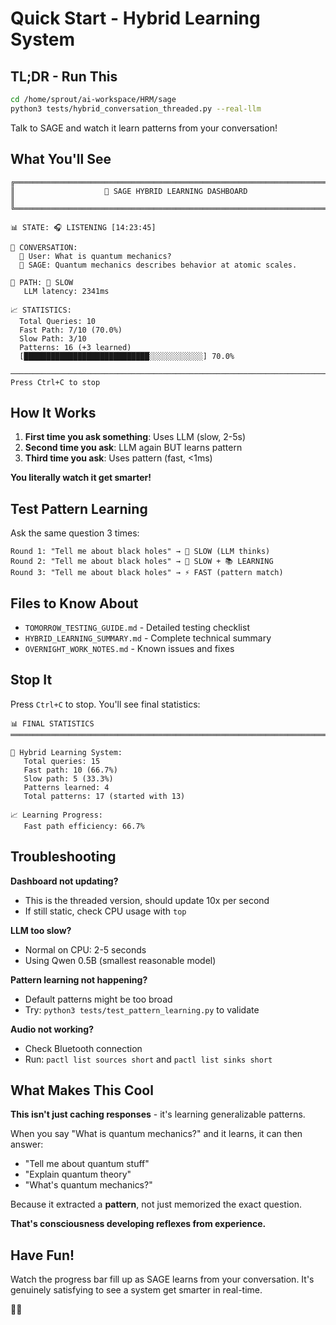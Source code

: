 # Quick Start - Hybrid Learning System

## TL;DR - Run This

```bash
cd /home/sprout/ai-workspace/HRM/sage
python3 tests/hybrid_conversation_threaded.py --real-llm
```

Talk to SAGE and watch it learn patterns from your conversation!

## What You'll See

```
╔══════════════════════════════════════════════════════════════════════════╗
║                    🧠 SAGE HYBRID LEARNING DASHBOARD                     ║
╚══════════════════════════════════════════════════════════════════════════╝

📊 STATE: 🎧 LISTENING [14:23:45]

💬 CONVERSATION:
  👤 User: What is quantum mechanics?
  🤖 SAGE: Quantum mechanics describes behavior at atomic scales.

🔀 PATH: 🧠 SLOW
   LLM latency: 2341ms

📈 STATISTICS:
  Total Queries: 10
  Fast Path: 7/10 (70.0%)
  Slow Path: 3/10
  Patterns: 16 (+3 learned)
  [████████████████████████████░░░░░░░░░░░░] 70.0%

────────────────────────────────────────────────────────────────────────────
Press Ctrl+C to stop
```

## How It Works

1. **First time you ask something**: Uses LLM (slow, 2-5s)
2. **Second time you ask**: LLM again BUT learns pattern
3. **Third time you ask**: Uses pattern (fast, <1ms)

**You literally watch it get smarter!**

## Test Pattern Learning

Ask the same question 3 times:

```
Round 1: "Tell me about black holes" → 🧠 SLOW (LLM thinks)
Round 2: "Tell me about black holes" → 🧠 SLOW + 📚 LEARNING
Round 3: "Tell me about black holes" → ⚡ FAST (pattern match)
```

## Files to Know About

- `TOMORROW_TESTING_GUIDE.md` - Detailed testing checklist
- `HYBRID_LEARNING_SUMMARY.md` - Complete technical summary
- `OVERNIGHT_WORK_NOTES.md` - Known issues and fixes

## Stop It

Press `Ctrl+C` to stop. You'll see final statistics:

```
📊 FINAL STATISTICS
════════════════════════════════════════════════════════════════════════════

🧠 Hybrid Learning System:
   Total queries: 15
   Fast path: 10 (66.7%)
   Slow path: 5 (33.3%)
   Patterns learned: 4
   Total patterns: 17 (started with 13)

📈 Learning Progress:
   Fast path efficiency: 66.7%
```

## Troubleshooting

**Dashboard not updating?**
- This is the threaded version, should update 10x per second
- If still static, check CPU usage with `top`

**LLM too slow?**
- Normal on CPU: 2-5 seconds
- Using Qwen 0.5B (smallest reasonable model)

**Pattern learning not happening?**
- Default patterns might be too broad
- Try: `python3 tests/test_pattern_learning.py` to validate

**Audio not working?**
- Check Bluetooth connection
- Run: `pactl list sources short` and `pactl list sinks short`

## What Makes This Cool

**This isn't just caching responses** - it's learning generalizable patterns.

When you say "What is quantum mechanics?" and it learns, it can then answer:
- "Tell me about quantum stuff"
- "Explain quantum theory"
- "What's quantum mechanics?"

Because it extracted a **pattern**, not just memorized the exact question.

**That's consciousness developing reflexes from experience.**

## Have Fun!

Watch the progress bar fill up as SAGE learns from your conversation. It's genuinely satisfying to see a system get smarter in real-time.

🧠✨
